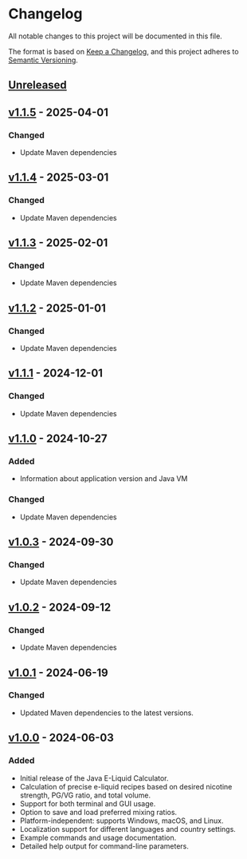 # Changelog

All notable changes to this project will be documented in this file.

The format is based on [Keep a Changelog](https://keepachangelog.com/en/1.0.0/),
and this project adheres to [Semantic Versioning](https://semver.org/spec/v2.0.0.html).

## [Unreleased]

## [v1.1.5] - 2025-04-01
### Changed
- Update Maven dependencies

## [v1.1.4] - 2025-03-01
### Changed
- Update Maven dependencies

## [v1.1.3] - 2025-02-01
### Changed
- Update Maven dependencies

## [v1.1.2] - 2025-01-01
### Changed
- Update Maven dependencies

## [v1.1.1] - 2024-12-01
### Changed
- Update Maven dependencies

## [v1.1.0] - 2024-10-27
### Added
- Information about application version and Java VM

### Changed
- Update Maven dependencies

## [v1.0.3] - 2024-09-30
### Changed
- Update Maven dependencies

## [v1.0.2] - 2024-09-12
### Changed
- Update Maven dependencies

## [v1.0.1] - 2024-06-19
### Changed
- Updated Maven dependencies to the latest versions.

## [v1.0.0] - 2024-06-03
### Added
- Initial release of the Java E-Liquid Calculator.
- Calculation of precise e-liquid recipes based on desired nicotine strength, PG/VG ratio, and total volume.
- Support for both terminal and GUI usage.
- Option to save and load preferred mixing ratios.
- Platform-independent: supports Windows, macOS, and Linux.
- Localization support for different languages and country settings.
- Example commands and usage documentation.
- Detailed help output for command-line parameters.

[unreleased]: https://github.com/kirbylink/java-e-liquid-calculator/compare/main...HEAD
[v1.1.5]: https://github.com/kirbylink/java-e-liquid-calculator/compare/v1.1.4...v1.1.5
[v1.1.4]: https://github.com/kirbylink/java-e-liquid-calculator/compare/v1.1.3...v1.1.4
[v1.1.3]: https://github.com/kirbylink/java-e-liquid-calculator/compare/v1.1.2...v1.1.3
[v1.1.2]: https://github.com/kirbylink/java-e-liquid-calculator/compare/v1.1.1...v1.1.2
[v1.1.1]: https://github.com/kirbylink/java-e-liquid-calculator/compare/v1.1.0...v1.1.1
[v1.1.0]: https://github.com/kirbylink/java-e-liquid-calculator/compare/v1.0.3...v1.1.0
[v1.0.3]: https://github.com/kirbylink/java-e-liquid-calculator/compare/v1.0.2...v1.0.3
[v1.0.2]: https://github.com/kirbylink/java-e-liquid-calculator/compare/v1.0.1...v1.0.2
[v1.0.1]: https://github.com/kirbylink/java-e-liquid-calculator/compare/v1.0.0...v1.0.1
[v1.0.0]: https://github.com/kirbylink/java-e-liquid-calculator/releases/tag/v1.0.0
